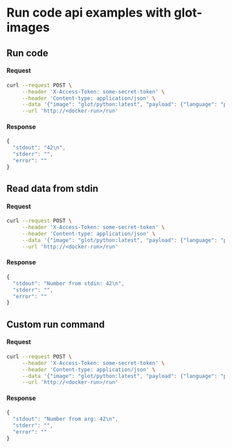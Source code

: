 # Run code api examples with glot-images


## Run code

#### Request

```bash
curl --request POST \
     --header 'X-Access-Token: some-secret-token' \
     --header 'Content-type: application/json' \
     --data '{"image": "glot/python:latest", "payload": {"language": "python", "files": [{"name": "main.py", "content": "print(42)"}]}}' \
     --url 'http://<docker-run>/run'
```

#### Response
```javascript
{
  "stdout": "42\n",
  "stderr": "",
  "error": ""
}
```


## Read data from stdin

#### Request

```bash
curl --request POST \
     --header 'X-Access-Token: some-secret-token' \
     --header 'Content-type: application/json' \
     --data '{"image": "glot/python:latest", "payload": {"language": "python", "stdin": "42", "files": [{"name": "main.py", "content": "print(input(\"Number from stdin: \"))"}]}}' \
     --url 'http://<docker-run>/run'
```

#### Response
```javascript
{
  "stdout": "Number from stdin: 42\n",
  "stderr": "",
  "error": ""
}
```

## Custom run command

#### Request
```bash
curl --request POST \
     --header 'X-Access-Token: some-secret-token' \
     --header 'Content-type: application/json' \
     --data '{"image": "glot/python:latest", "payload": {"language": "python", "command": "bash main.sh 42", "files": [{"name": "main.sh", "content": "echo Number from arg: $1"}]}}' \
     --url 'http://<docker-run>/run'
```

#### Response
```javascript
{
  "stdout": "Number from arg: 42\n",
  "stderr": "",
  "error": ""
}
```
